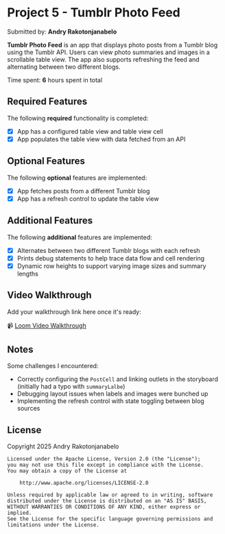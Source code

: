 # Project 5 - Tumblr Photo Feed

Submitted by: **Andry Rakotonjanabelo**

**Tumblr Photo Feed** is an app that displays photo posts from a Tumblr blog using the Tumblr API. Users can view photo summaries and images in a scrollable table view. The app also supports refreshing the feed and alternating between two different blogs.

Time spent: **6** hours spent in total

## Required Features

The following **required** functionality is completed:

- [x] App has a configured table view and table view cell
- [x] App populates the table view with data fetched from an API

## Optional Features

The following **optional** features are implemented:

- [x] App fetches posts from a different Tumblr blog
- [x] App has a refresh control to update the table view

## Additional Features

The following **additional** features are implemented:

- [x] Alternates between two different Tumblr blogs with each refresh
- [x] Prints debug statements to help trace data flow and cell rendering
- [x] Dynamic row heights to support varying image sizes and summary lengths

## Video Walkthrough

Add your walkthrough link here once it's ready:

📹 [Loom Video Walkthrough](https://www.loom.com)

## Notes

Some challenges I encountered:
- Correctly configuring the `PostCell` and linking outlets in the storyboard (initially had a typo with `summaryLalbe`)
- Debugging layout issues when labels and images were bunched up
- Implementing the refresh control with state toggling between blog sources

## License

Copyright 2025 Andry Rakotonjanabelo

    Licensed under the Apache License, Version 2.0 (the "License");
    you may not use this file except in compliance with the License.
    You may obtain a copy of the License at

        http://www.apache.org/licenses/LICENSE-2.0

    Unless required by applicable law or agreed to in writing, software
    distributed under the License is distributed on an "AS IS" BASIS,
    WITHOUT WARRANTIES OR CONDITIONS OF ANY KIND, either express or implied.
    See the License for the specific language governing permissions and
    limitations under the License.
